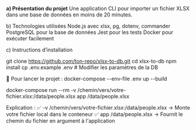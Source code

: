 
**a) Présentation du projet**
Une application CLI pour importer un fichier XLSX dans une base de données en moins de 20 minutes.

b) Technologies utilisées
Node.js avec xlsx, pg, dotenv, commander
PostgreSQL pour la base de données
Jest pour les tests
Docker pour exécuter facilement

c) Instructions d’installation

git clone https://github.com/ton-repo/xlsx-to-db.git
cd xlsx-to-db
npm install
cp .env.example .env  # Modifier les paramètres de la DB

🚀 Pour lancer le projet :
docker-compose --env-file .env up --build

docker-compose run --rm -v /chemin/vers/votre-fichier.xlsx:/data/people.xlsx app /data/people.xlsx

Explication :
✅ -v /chemin/vers/votre-fichier.xlsx:/data/people.xlsx → Monte votre fichier local dans le conteneur
✅ app /data/people.xlsx → Fournit le chemin du fichier en argument à l'application